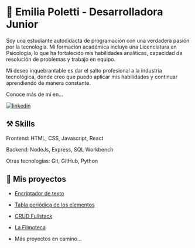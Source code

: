 # 👩 Emilia Poletti - Desarrolladora Junior

Soy una estudiante autodidacta de programación con una verdadera pasión por la tecnología. Mi formación académica incluye una Licenciatura en Psicología, lo que ha fortalecido mis habilidades analíticas, capacidad de resolución de problemas y trabajo en equipo.

Mi deseo inquebrantable es dar el salto profesional a la industria tecnológica, donde creo que puedo aplicar mis habilidades y continuar aprendiendo de manera constante.

Conoce más de mí en... 

[![linkedin](https://img.shields.io/badge/linkedin-0A66C2?style=for-the-badge&logo=linkedin&logoColor=white)](https://www.linkedin.com/in/emilia-poletti-dev/)


## ⚒️ Skills

Frontend: HTML, CSS, Javascript, React

Backend: NodeJs, Express, SQL Workbench

Otras tecnologías: Git, GitHub, Python


## 🚀 Mis proyectos

* [Encriptador de texto](https://github.com/SraMacbeth/challange_encriptador)

* [Tabla periódica de los elementos](https://github.com/SraMacbeth/Tabla-Periodica)

* [CRUD Fullstack](https://github.com/SraMacbeth/Crud-Fullstack-React)
  
* [La Filmoteca](https://github.com/SraMacbeth/La-Filmoteca)

* Más proyectos en camino...
